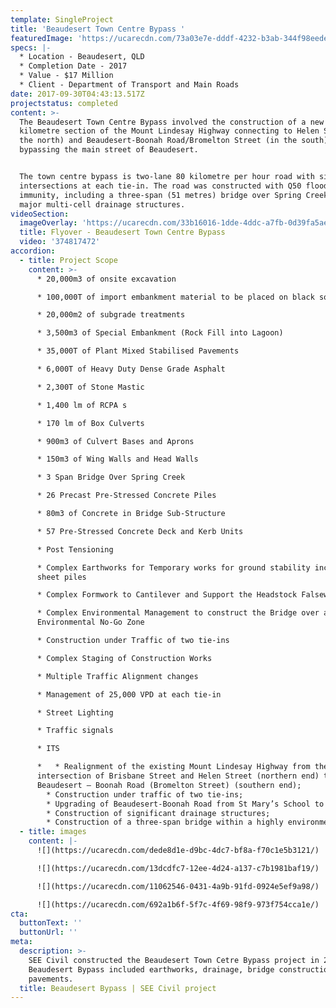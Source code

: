 ```yaml
---
template: SingleProject
title: 'Beaudesert Town Centre Bypass '
featuredImage: 'https://ucarecdn.com/73a03e7e-dddf-4232-b3ab-344f98eedeb5/'
specs: |-
  * Location - Beaudesert, QLD 
  * Completion Date - 2017
  * Value - $17 Million
  * Client - Department of Transport and Main Roads
date: 2017-09-30T04:43:13.517Z
projectstatus: completed
content: >-
  The Beaudesert Town Centre Bypass involved the construction of a new 1.5
  kilometre section of the Mount Lindesay Highway connecting to Helen Street (in
  the north) and Beaudesert-Boonah Road/Bromelton Street (in the south),
  bypassing the main street of Beaudesert. 


  The town centre bypass is two-lane 80 kilometre per hour road with signalised
  intersections at each tie-in. The road was constructed with Q50 flood
  immunity, including a three-span (51 metres) bridge over Spring Creek and
  major multi-cell drainage structures.
videoSection:
  imageOverlay: 'https://ucarecdn.com/33b16016-1dde-4ddc-a7fb-0d39fa5ae980/'
  title: Flyover - Beaudesert Town Centre Bypass
  video: '374817472'
accordion:
  - title: Project Scope
    content: >-
      * 20,000m3 of onsite excavation

      * 100,000T of import embankment material to be placed on black soil

      * 20,000m2 of subgrade treatments

      * 3,500m3 of Special Embankment (Rock Fill into Lagoon)

      * 35,000T of Plant Mixed Stabilised Pavements

      * 6,000T of Heavy Duty Dense Grade Asphalt

      * 2,300T of Stone Mastic

      * 1,400 lm of RCPA s

      * 170 lm of Box Culverts

      * 900m3 of Culvert Bases and Aprons

      * 150m3 of Wing Walls and Head Walls

      * 3 Span Bridge Over Spring Creek

      * 26 Precast Pre-Stressed Concrete Piles

      * 80m3 of Concrete in Bridge Sub-Structure

      * 57 Pre-Stressed Concrete Deck and Kerb Units

      * Post Tensioning

      * Complex Earthworks for Temporary works for ground stability including
      sheet piles

      * Complex Formwork to Cantilever and Support the Headstock Falsework

      * Complex Environmental Management to construct the Bridge over an
      Environmental No-Go Zone

      * Construction under Traffic of two tie-ins

      * Complex Staging of Construction Works

      * Multiple Traffic Alignment changes

      * Management of 25,000 VPD at each tie-in

      * Street Lighting

      * Traffic signals

      * ITS

      *   * Realignment of the existing Mount Lindesay Highway from the
      intersection of Brisbane Street and Helen Street (northern end) to
      Beaudesert – Boonah Road (Bromelton Street) (southern end);
        * Construction under traffic of two tie-ins;
        * Upgrading of Beaudesert-Boonah Road from St Mary’s School to Lupton Road;
        * Construction of significant drainage structures;
        * Construction of a three-span bridge within a highly environmentally sensitive area.
  - title: images
    content: |-
      ![](https://ucarecdn.com/dede8d1e-d9bc-4dc7-bf8a-f70c1e5b3121/)

      ![](https://ucarecdn.com/13dcdfc7-12ee-4d24-a137-c7b1981baf19/)

      ![](https://ucarecdn.com/11062546-0431-4a9b-91fd-0924e5ef9a98/)

      ![](https://ucarecdn.com/692a1b6f-5f7c-4f69-98f9-973f754cca1e/)
cta:
  buttonText: ''
  buttonUrl: ''
meta:
  description: >-
    SEE Civil constructed the Beaudesert Town Cetre Bypass project in 2017. The
    Beaudesert Bypass included earthworks, drainage, bridge construction and
    pavements. 
  title: Beaudesert Bypass | SEE Civil project
---
```


